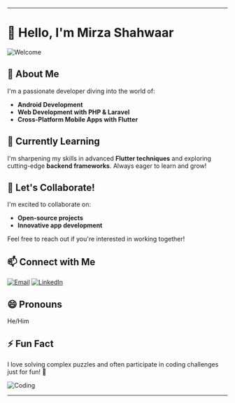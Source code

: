 

---

# 👋 Hello, I'm Mirza Shahwaar

![Welcome](https://media.giphy.com/media/xT1XGRUNqD7g6mU3Cg/giphy.gif)

## 👀 About Me
I'm a passionate developer diving into the world of:
- **Android Development**
- **Web Development with PHP & Laravel**
- **Cross-Platform Mobile Apps with Flutter**

## 🌱 Currently Learning
I'm sharpening my skills in advanced **Flutter techniques** and exploring cutting-edge **backend frameworks**. Always eager to learn and grow!

## 💞️ Let's Collaborate!
I'm excited to collaborate on:
- **Open-source projects**
- **Innovative app development**

Feel free to reach out if you're interested in working together!

## 📫 Connect with Me
[![Email](https://img.shields.io/badge/Email-D14836?style=for-the-badge&logo=gmail&logoColor=white)](mailto:shahwaar889@gmail.com)
[![LinkedIn](https://img.shields.io/badge/LinkedIn-0A66C2?style=for-the-badge&logo=linkedin&logoColor=white)](https://www.linkedin.com/in/mirza-shahwaar-bb4b28248/)

## 😄 Pronouns
He/Him

## ⚡ Fun Fact
I love solving complex puzzles and often participate in coding challenges just for fun! 🧩

![Coding](https://media.giphy.com/media/26tn33aiTi1jkl6H6/giphy.gif)

---


